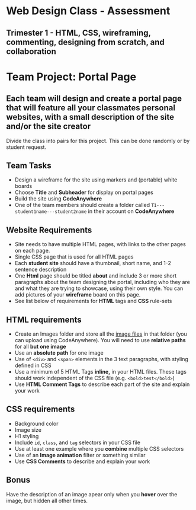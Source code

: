 # Web Design Class - Assessment

## Trimester 1 - HTML, CSS, wireframing, commenting, designing from scratch, and collaboration

# Team Project: Portal Page

## Each team will design and create a portal page that will feature all your classmates personal websites, with a small description of the site and/or the site creator

Divide the class into pairs for this project. This can be done randomly or by student request.

## Team **Tasks**

- Design a wireframe for the site using markers and (portable) white boards
- Choose **Title** and **Subheader** for display on portal pages
- Build the site using **CodeAnywhere**
- One of the team members should create a folder called `T1---student1name---student2name` in their account on **CodeAnywhere**

## Website Requirements

- Site needs to have multiple HTML pages, with links to the other pages on each page.
- Single CSS page that is used for all HTML pages
- Each **student site** should have a thumbnail, short name, and 1-2 sentence description
- One **Html** page should be titled **about** and include 3 or more short paragraphs about the team designing the portal, including who they are and what they are trying to showcase, using their own style. You can add pictures of your **wireframe** board on this page.
- See list below of requirements for **HTML** tags and **CSS** rule-sets

## HTML requirements

- Create an Images folder and store all the [image files](https://github.com/lrei-coding/web-design_17-18/tree/master/resources/images) in that folder (you can upload using CodeAnywhere). You will need to use **relative paths** for all **but one image**
- Use an **absolute path** for one image 
- Use of `<div>` and `<span>` elements in the 3 text paragraphs, with styling defined in CSS
- Use a minimum of 5 HTML Tags **inline,** in your HTML files. These tags should work independent of the CSS file (e.g. `<bold>test</bold>`)
- Use **HTML Comment Tags** to describe each part of the site and explain your work

## CSS requirements

- Background color
- Image size
- H1 styling
- Include `id`, `class`, and `tag` selectors in your CSS file
- Use at least one example where you **combine** multiple CSS selectors
- Use of an **Image animation** filter or something similar
- Use **CSS Comments** to describe and explain your work

## Bonus

Have the description of an image apear only when you **hover** over the image, but hidden all other times.

